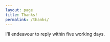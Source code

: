 ```yaml
---
layout: page
title: Thanks!
permalink: /thanks/
---
```

I'll endeavour to reply within five working days.
